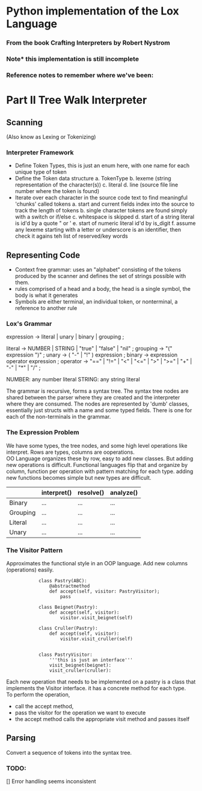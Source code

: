 
# Python implementation of the Lox Language

### From the book Crafting Interpreters by Robert Nystrom

### Note* this implementation is still incomplete

### Reference notes to remember where we've been:

# Part II Tree Walk Interpreter

## Scanning
(Also know as Lexing or Tokenizing)

### Interpreter Framework

* Define Token Types, this is just an enum here, with one name for each unique type of token
* Define the Token data structure
    a. TokenType
    b. lexeme (string representation of the character(s))
    c. literal
    d. line (source file line number where the token is found)
* Iterate over each character in the source code text to find meaningful 'chunks' called tokens
    a. start and current fields index into the source to track the length of tokens
    b. single character tokens are found simply with a switch or if/else
    c. whitespace is skipped
    d. start of a string literal is id'd by a quote " or '
    e. start of numeric literal id'd by is_digit
    f. assume any lexeme starting with a letter or underscore is an identifier, then check it agains teh list of reserved/key words

## Representing Code 

* Context free grammar: uses an "alphabet" consisting of the tokens produced by the scanner and defines the set of strings possible with them.
* rules comprised of a head and a body, the head is a single symbol, the body is what it generates
* Symbols are either terminal, an individual token, or nonterminal, a reference to another rule 

### Lox's Grammar

expression  ->  literal
                | unary
                | binary
                | grouping ;

literal     ->  NUMBER | STRING | "true" | "false" | "nil" ;
grouping    ->  "(" expression ")" ;
unary       ->  ( "-" | "!" ) expression ;
binary      ->  expression operator expression ;
operator    ->  "==" | "!=" | "<" | "<=" | ">" | ">=" 
                | "+" | "-" | "*" | "/" ;

NUMBER: any number literal
STRING: any string literal

The grammar is recursive, forms a syntax tree.
The syntax tree nodes are shared between the parser where they are created and the interpreter where they are consumed.  The nodes are represented by 'dumb' classes, essentially just structs with a name and some typed fields.  There is one for each of the non-terminals in the grammar.  

### The Expression Problem

We have some types, the tree nodes, and some high level operations like interpret.  Rows are types, columns are ooperations.  
OO Language organizes these by row, easy to add new classes.  But adding new operations is difficult.
Functional languages flip that and organize by column, function per operation with pattern matching for each type.  adding new functions becomes simple but new types are difficult.

|          | interpret() | resolve() | analyze() |
| ---------|-------------|-----------|-----------|
| Binary   | ... | ... | ... |
| Grouping | ... | ... | ... |
| Literal  | ... | ... | ... |
| Unary    | ... | ... | ... |

### The Visitor Pattern

Approximates the functional style in an OOP language.  Add new columns (operations) easily.  

                class Pastry(ABC):
                    @abstractmethod
                    def accept(self, visitor: PastryVisitor);
                        pass

                class Beignet(Pastry):
                    def accept(self, visitor):
                        visitor.visit_beignet(self)

                class Cruller(Pastry):
                    def accept(self, visitor):
                        visitor.visit_cruller(self)


                class PastryVisitor:
                    '''this is just an interface'''
                    visit_beignet(beignet):
                    visit_cruller(cruller):

Each new operation that needs to be implemented on a pastry is a class that implements the Visitor interface.  it has a concrete method for each type.  
To perform the operation, 
- call the accept method, 
- pass the visitor for the operation we want to execute
- the accept method calls the appropriate visit method and passes itself

## Parsing

Convert a sequence of tokens into the syntax tree.  

### TODO:
[] Error handling seems inconsistent


